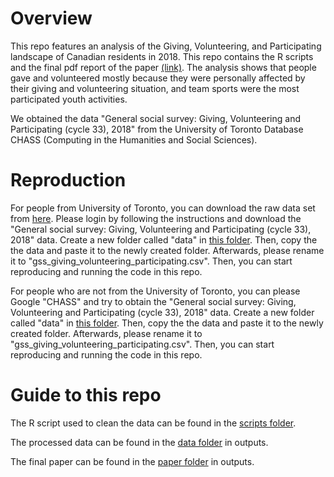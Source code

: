 # Overview

This repo features an analysis of the Giving, Volunteering, and Participating landscape of Canadian residents in 2018. This repo contains the R scripts and the final pdf report of the paper [(link)](https://github.com/francomomo/gss_gvp_2018_analysis/blob/main/outputs/paper/paper.pdf). The analysis shows that people gave and volunteered mostly because they were personally affected by their giving and volunteering situation, and team sports were the most participated youth activities.

We obtained the data "General social survey: Giving, Volunteering and Participating (cycle 33), 2018" from the University of Toronto Database CHASS (Computing in the Humanities and Social Sciences).

# Reproduction

For people from University of Toronto, you can download the raw data set from [here](https://sda-artsci-utoronto-ca.myaccess.library.utoronto.ca/sdaweb/html/gss.htm). Please login by following the instructions and download the "General social survey: Giving, Volunteering and Participating (cycle 33), 2018" data. Create a new folder called "data" in [this folder](https://github.com/francomomo/gss_gvp_2018_analysis/tree/main/inputs). Then, copy the the data and paste it to the newly created folder. Afterwards, please rename it to "gss_giving_volunteering_participating.csv". Then, you can start reproducing and running the code in this repo.

For people who are not from the University of Toronto, you can please Google "CHASS" and try to obtain the "General social survey: Giving, Volunteering and Participating (cycle 33), 2018" data. Create a new folder called "data" in [this folder](https://github.com/francomomo/gss_gvp_2018_analysis/tree/main/inputs). Then, copy the the data and paste it to the newly created folder. Afterwards, please rename it to "gss_giving_volunteering_participating.csv". Then, you can start reproducing and running the code in this repo.

# Guide to this repo

The R script used to clean the data can be found in the [scripts folder](https://github.com/francomomo/gss_gvp_2018_analysis/tree/main/scripts).

The processed data can be found in the [data folder](https://github.com/francomomo/gss_gvp_2018_analysis/tree/main/outputs/data) in outputs.

The final paper can be found in the [paper folder](https://github.com/francomomo/gss_gvp_2018_analysis/tree/main/outputs/paper) in outputs.

